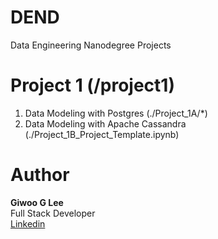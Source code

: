 # DEND

Data Engineering Nanodegree Projects

# Project 1 (/project1)

1. Data Modeling with Postgres (./Project_1A/\*)
2. Data Modeling with Apache Cassandra (./Project_1B_Project_Template.ipynb)

# Author

**Giwoo G Lee**  
Full Stack Developer  
[Linkedin](https://linkedin/in/leegiwoo)

